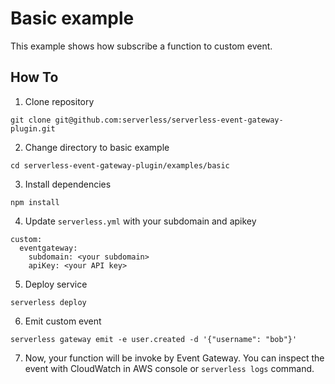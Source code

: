 # Basic example

This example shows how subscribe a function to custom event.

## How To

1. Clone repository

```
git clone git@github.com:serverless/serverless-event-gateway-plugin.git
```

2. Change directory to basic example

```
cd serverless-event-gateway-plugin/examples/basic
```

3. Install dependencies

```
npm install
```

4. Update `serverless.yml` with your subdomain and apikey

```
custom:
  eventgateway:
    subdomain: <your subdomain>
    apiKey: <your API key>
```

5. Deploy service

```
serverless deploy
```

6. Emit custom event

```
serverless gateway emit -e user.created -d '{"username": "bob"}'
```

7. Now, your function will be invoke by Event Gateway. You can inspect the event with CloudWatch in AWS console or `serverless logs` command.
